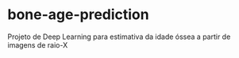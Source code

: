 # bone-age-prediction
Projeto de Deep Learning para estimativa da idade óssea a partir de imagens de raio-X
